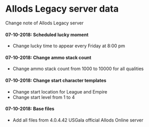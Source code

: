 # Allods Legacy server data

Change note of Allods Legacy server

#### 07-10-2018: Scheduled lucky moment
+ Change lucky time to appear every Friday at 8:00 pm

#### 07-10-2018: Change ammo stack count
+ Change ammo stack count from 1000 to 10000 for all qualities

#### 07-10-2018: Change start character templates
+ Change start location for League and Empire
+ Change start level from 1 to 4

#### 07-10-2018: Base files
+ Add all files from 4.0.4.42 USGala official Allods Online server
